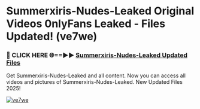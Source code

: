 # Summerxiris-Nudes-Leaked Original Videos 0nlyFans Leaked - Files Updated! (ve7we)

<h3>🔴 CLICK HERE 🌐==►► <a href="https://tinyurl.com/4mcuefdz" rel="nofollow">Summerxiris-Nudes-Leaked Updated Files</a></h3>

Get Summerxiris-Nudes-Leaked and all content. Now you can access all videos and pictures of Summerxiris-Nudes-Leaked. New Updated Files 2025!

[![ve7we](https://i.imgur.com/StAQSOY.gif)](https://tinyurl.com/4mcuefdz)
